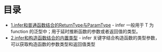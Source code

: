 # 目录

- [1.infer和普通函数结合的ReturnType与ParamType](1.infer和普通函数结合的ReturnType与ParamType.ts) - infer 一般用于 T 为 function 的泛型中；用于延时推断函数的参数或者返回值的类型。
- [2.infer和构造函数结合的内置类型](2.infer和构造函数结合的内置类型.ts) - infer 关键字结合构造函数的类型参数，可以获取构造函数的参数类型和返回值类型